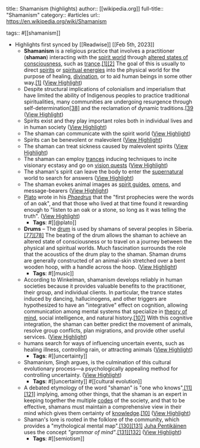 title:: Shamanism (highlights)
author:: [[wikipedia.org]]
full-title:: "Shamanism"
category:: #articles
url:: https://en.wikipedia.org/wiki/Shamanism

tags:: #[[shamanism]]

- Highlights first synced by [[Readwise]] [[Feb 5th, 2023]]
	- **Shamanism** is a religious practice that involves a practitioner (**shaman**) interacting with the [spirit world](https://en.wikipedia.org/wiki/Spirit_world_(Spiritualism)) through [altered states of consciousness](https://en.wikipedia.org/wiki/Altered_state_of_consciousness), such as [trance](https://en.wikipedia.org/wiki/Trance).[[1]](https://en.wikipedia.org/wiki/Shamanism#cite_note-:0-1)[[2]](https://en.wikipedia.org/wiki/Shamanism#cite_note-2) The goal of this is usually to direct [spirits](https://en.wikipedia.org/wiki/Non-physical_entity) or [spiritual energies](https://en.wikipedia.org/wiki/Energy_(esotericism)) into the physical world for the purpose of healing, [divination](https://en.wikipedia.org/wiki/Divination), or to aid human beings in some other way.[[1]](https://en.wikipedia.org/wiki/Shamanism#cite_note-:0-1) ([View Highlight](https://read.readwise.io/read/01grfbtsd897a9c0bbr86rf4d0))
	- Despite structural implications of colonialism and imperialism that have limited the ability of Indigenous peoples to practice traditional spiritualities, many communities are undergoing resurgence through self-determination[[38]](https://en.wikipedia.org/wiki/Shamanism#cite_note-38) and the reclamation of dynamic traditions.[[39](https://en.wikipedia.org/wiki/Shamanism#cite_note-39) ([View Highlight](https://read.readwise.io/read/01grfc4ycj2mq7629fw1m7tcf4))
	- Spirits exist and they play important roles both in individual lives and in human society ([View Highlight](https://read.readwise.io/read/01grfc59hwr4k5ztkca3sgjy8a))
	- The shaman can communicate with the spirit world ([View Highlight](https://read.readwise.io/read/01grfc5db7gb1nq5r25cjn95x9))
	- Spirits can be benevolent or malevolent ([View Highlight](https://read.readwise.io/read/01grfc5gph670cf1ahrrsj2hta))
	- The shaman can treat sickness caused by malevolent spirits ([View Highlight](https://read.readwise.io/read/01grfc5khaf3fhkgn5s6eqak15))
	- The shaman can employ [trances](https://en.wikipedia.org/wiki/Trance) inducing techniques to incite visionary ecstasy and go on [vision quests](https://en.wikipedia.org/wiki/Vision_quest) ([View Highlight](https://read.readwise.io/read/01grfc5wszwyhqnppq15p6n7k1))
	- The shaman's spirit can leave the body to enter the [supernatural](https://en.wikipedia.org/wiki/Supernatural) world to search for answers ([View Highlight](https://read.readwise.io/read/01grfc61jb9b91xkh5mc0jnceg))
	- The shaman evokes animal images as [spirit guides](https://en.wikipedia.org/wiki/Spirit_guides), [omens](https://en.wikipedia.org/wiki/Omen), and message-bearers ([View Highlight](https://read.readwise.io/read/01grfc65hx035hxtff52d7zq0h))
	- [Plato](https://en.wikipedia.org/wiki/Plato) wrote in his *[Phaedrus](https://en.wikipedia.org/wiki/Phaedrus_(dialogue))* that the "first prophecies were the words of an oak", and that those who lived at that time found it rewarding enough to "listen to an oak or a stone, so long as it was telling the truth". ([View Highlight](https://read.readwise.io/read/01grfc6nzatmv9958vxs2mh4ff))
		- **Tags**: #[[@plato]]
	- **Drums** – The [drum](https://en.wikipedia.org/wiki/Drum) is used by shamans of several peoples in Siberia.[[77]](https://en.wikipedia.org/wiki/Shamanism#cite_note-77)[[78]](https://en.wikipedia.org/wiki/Shamanism#cite_note-78) The beating of the drum allows the shaman to achieve an altered state of consciousness or to travel on a journey between the physical and spiritual worlds. Much fascination surrounds the role that the acoustics of the drum play to the shaman. Shaman drums are generally constructed of an animal-skin stretched over a bent wooden hoop, with a handle across the hoop. ([View Highlight](https://read.readwise.io/read/01grfc8e08zm0ysn26ngxs579m))
		- **Tags**: #[[music]]
	- According to Winkelman, shamanism develops reliably in human societies because it provides valuable benefits to the practitioner, their group, and individual clients. In particular, the trance states induced by dancing, hallucinogens, and other triggers are hypothesized to have an "integrative" effect on cognition, allowing communication among mental systems that specialize in [theory of mind](https://en.wikipedia.org/wiki/Theory_of_mind), social intelligence, and natural history.[[107]](https://en.wikipedia.org/wiki/Shamanism#cite_note-107) With this cognitive integration, the shaman can better predict the movement of animals, resolve group conflicts, plan migrations, and provide other useful services. ([View Highlight](https://read.readwise.io/read/01grfccnhprarrt93vqx8s4dhr))
	- humans search for ways of influencing uncertain events, such as healing illness, controlling rain, or attracting animals ([View Highlight](https://read.readwise.io/read/01grfcd8a3n5csca0awhzpy8fa))
		- **Tags**: #[[uncertainty]]
	- Shamanism, Singh argues, is the culmination of this cultural evolutionary process—a psychologically appealing method for controlling uncertainty. ([View Highlight](https://read.readwise.io/read/01grfcdqk66zsnzbr5kpr04cbq))
		- **Tags**: #[[uncertainty]] #[[cultural evolution]]
	- A debated etymology of the word "shaman" is "one who knows",[[11]](https://en.wikipedia.org/wiki/Shamanism#cite_note-Diószegi_1962:13-11)[[121]](https://en.wikipedia.org/wiki/Shamanism#cite_note-Hoppál_2005:14-121) implying, among other things, that the shaman is an expert in keeping together the multiple [codes](https://en.wikipedia.org/wiki/Code) of the society, and that to be effective, shamans must maintain a comprehensive view in their mind which gives them certainty of [knowledge](https://en.wikipedia.org/wiki/Knowledge).[[10]](https://en.wikipedia.org/wiki/Shamanism#cite_note-cogmap-10) ([View Highlight](https://read.readwise.io/read/01grfcgm4ntqvt2tcyv9xqmjwt))
	- Shaman's lore is rooted in the folklore of the community, which provides a "mythological mental map".[[130]](https://en.wikipedia.org/wiki/Shamanism#cite_note-130)[[131]](https://en.wikipedia.org/wiki/Shamanism#cite_note-Hoppál_2007c_25-131) [Juha Pentikäinen](https://en.wikipedia.org/wiki/Juha_Pentik%C3%A4inen) uses the concept *"grammar of mind"*.[[131]](https://en.wikipedia.org/wiki/Shamanism#cite_note-Hoppál_2007c_25-131)[[132]](https://en.wikipedia.org/wiki/Shamanism#cite_note-132) ([View Highlight](https://read.readwise.io/read/01grfch436s2hvs8e5cmrw766x))
		- **Tags**: #[[semiotism]]